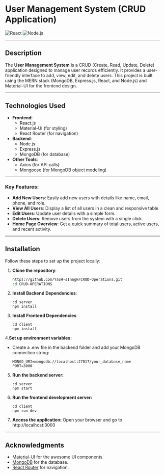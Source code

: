 # User Management System (CRUD Application)

![React](https://img.shields.io/badge/React-18.x-blue)
![Node.js](https://img.shields.io/badge/Node.js-16.x-green)

---

## Description

The **User Management System** is a CRUD (Create, Read, Update, Delete) application designed to manage user records efficiently. It provides a user-friendly interface to add, view, edit, and delete users. This project is built using the MERN stack (MongoDB, Express.js, React, and Node.js) and Material-UI for the frontend design.

---

## Technologies Used

- **Frontend**:
  - React.js
  - Material-UI (for styling)
  - React Router (for navigation)
- **Backend**:
  - Node.js
  - Express.js
  - MongoDB (for database)
- **Other Tools**:
  - Axios (for API calls)
  - Mongoose (for MongoDB object modeling)
---
### Key Features:
- **Add New Users**: Easily add new users with details like name, email, phone, and role.
- **View All Users**: Display a list of all users in a clean and responsive table.
- **Edit Users**: Update user details with a simple form.
- **Delete Users**: Remove users from the system with a single click.
- **Home Page Overview**: Get a quick summary of total users, active users, and recent activity.
---
## Installation

Follow these steps to set up the project locally:

1. **Clone the repository**:
   ```bash
   https://github.com/YaSH-sInngH/CRUD-Operations.git
   cd CRUD-OPERATIONS
2. **Install Backend Dependencies**:
    ```
    cd server
    npm install
3. **Install Frontend Dependencies**:
   ```
   cd client
   npm install
4.**Set up environment variables:**
- Create a .env file in the backend folder and add your MongoDB connection string:
    ```
    MONGO_URI=mongodb://localhost:27017/your_database_name
    PORT=3000
5. **Run the backend server:**
    ```
    cd server
    npm start

6. **Run the frontend development server:**
    ```
    cd client
    npm run dev

7. **Access the application:** Open your browser and go to http://localhost:3000

---
## Acknowledgments

- [Material-UI](https://mui.com/) for the awesome UI components.
- [MongoDB](https://www.mongodb.com/) for the database.
- [React Router](https://reactrouter.com/) for navigation.